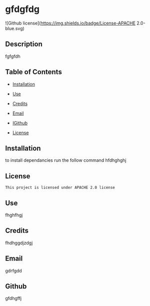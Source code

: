 # gfdgfdg
![Github license](https://img.shields.io/badge/License-APACHE 2.0-blue.svg)

## Description

fgfgfdh

## Table of Contents

* [Installation](#installation)
* [Use](#use)
* [Credits](#credits)
* [Email](#email)
* [IGithub](#github)


* [License](#license)
 

## Installation
to install dependancies run the follow command
hfdhghghj

## License
    
    This project is licensed under APACHE 2.0 license

## Use

fhghfhgj

## Credits

fhdhggdjzdgj

## Email

gdrfgdd

## Github

gfdhgffj




